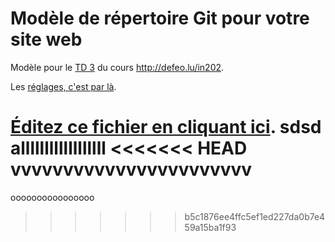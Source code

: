 # Modèle de répertoire Git pour votre site web

Modèle pour le [TD 3](http://defeo.lu/in202/tutorials/tutorial3) du
cours <http://defeo.lu/in202>.

Les [réglages, c'est par là](../../settings).

[Éditez ce fichier en cliquant ici](../../edit/master/README.md).
sdsd
allllllllllllllllll
<<<<<<< HEAD
vvvvvvvvvvvvvvvvvvvvvvv
=======


oooooooooooooooo
>>>>>>> b5c1876ee4ffc5ef1ed227da0b7e459a15ba1f93
